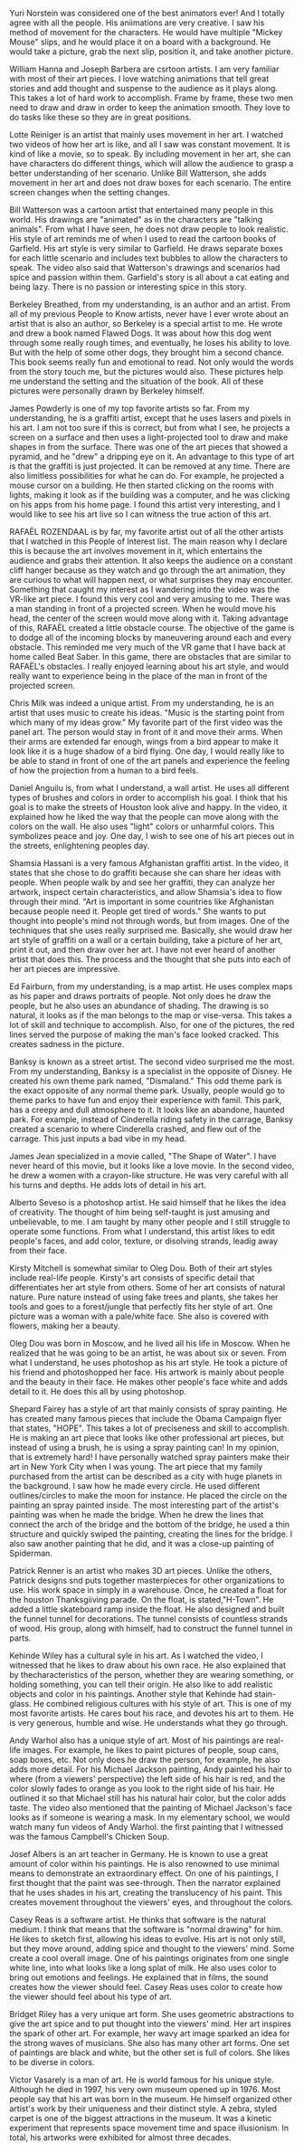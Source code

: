 Yuri Norstein was considered one of the best animators ever! And I totally agree with all the people. His aniimations are very creative. I saw his method of movement for the characters. He would have multiple "Mickey Mouse" slips, and he would place it on a board with a background. He would take a picture, grab the next slip, position it, and take another picture. 

William Hanna and Joseph Barbera are csrtoon artists. I am very familiar with most of their art pieces. I love watching animations that tell great stories and add thought and suspense to the audience as it plays along. This takes a lot of hard work to accomplish. Frame by frame, these two men need to draw and draw in order to keep the animation smooth. They love to do tasks like these so they are in great positions.

Lotte Reiniger is an artist that mainly uses movement in her art. I watched two videos of how her art is like, and all I saw was constant movement. It is kind of like a movie, so to speak. By including movement in her art, she can have characters do different things, which will allow the audience to grasp a better understanding of her scenario. Unlike Bill Watterson, she adds movement in her art and does not draw boxes for each scenario. The entire screen changes when the setting changes. 

Bill Watterson was a cartoon artist that entertained many people in this world. His drawings are "animated" as in the characters are "talking animals". From what I have seen, he does not draw people to look realistic. His style of art reminds me of when I used to read the cartoon books of Garfield. His art style is very similar to Garfield. He draws separate boxes for each little scenario and includes text bubbles to allow the characters to speak. The video also said that Watterson's drawings and scenarios had spice and passion within them. Garfield's story is all about a cat eating and being lazy. There is no passion or interesting spice in this story. 

Berkeley Breathed, from my understanding, is an author and an artist. From all of my previous People to Know artists, never have I ever wrote about an artist that is also an author, so Berkeley is a special artist to me. He wrote and drew a book named Flawed Dogs. It was about how this dog went through some really rough times, and eventually, he loses his ability to love. But with the help of some other dogs, they brought him a second chance. This book seems really fun and emotional to read. Not only would the words from the story touch me, but the pictures would also. These pictures help me understand the setting and the situation of the book. All of these pictures were personally drawn by Berkeley himself. 

James Powderly is one of my top favorite artists so far. From my understanding, he is a graffiti artist, except that he uses lasers and pixels in his art. I am not too sure if this is correct, but from what I see, he projects a screen on a surface and then uses a light-projected tool to draw and make shapes in from the surface. There was one of the art pieces that showed a pyramid, and he "drew" a dripping eye on it. An advantage to this type of art is that the graffiti is just projected. It can be removed at any time. There are also limitless possibilities for what he can do. For example, he projected a mouse cursor on a building. He then started clicking on the rooms with lights, making it look as if the building was a computer, and he was clicking on his apps from his home page. I found this artist very interesting, and I would like to see his art live so I can witness the true action of this art. 

RAFAËL ROZENDAAL is by far, my favorite artist out of all the other artists that I watched in this People of Interest list. The main reason why I declare this is because the art involves movement in it, which entertains the audience and grabs their attention. It also keeps the audience on a constant cliff hanger because as they watch and go through the art animation, they are curious to what will happen next, or what surprises they may encounter. Something that caught my interest as I wandering into the video was the VR-like art piece. I found this very cool and very amusing to me. There was a man standing in front of a projected screen. When he would move his head, the center of the screen would move along with it. Taking advantage of this, RAFAËL created a little obstacle course. The objective of the game is to dodge all of the incoming blocks by maneuvering around each and every obstacle. This reminded me very much of the VR game that I have back at home called Beat Saber. In this game, there are obstacles that are similar to RAFAËL's obstacles. I really enjoyed learning about his art style, and would really want to experience being in the place of the man in front of the projected screen.

Chris Milk was indeed a unique artist. From my understanding, he is an artist that uses music to create his ideas. "Music is the starting point from which many of my ideas grow." My favorite part of the first video was the panel art. The person would stay in front of it and move their arms. When their arms are extended far enough, wings from a bird appear to make it look like it is a huge shadow of a bird flying. One day, I would really like to be able to stand in front of one of the art panels and experience the feeling of how the projection from a human to a bird feels. 

Daniel Anguilu is, from what I understand, a wall artist. He uses all different types of brushes and colors in order to accomplish his goal. I think that his goal is to make the streets of Houston look alive and happy. In the video, it explained how he liked the way that the people can move along with the colors on the wall. He also uses "light" colors or unharmful colors. This symbolizes peace and joy. One day, I wish to see one of his art pieces out in the streets, enlightening peoples day. 

Shamsia Hassani is a very famous Afghanistan graffiti artist. In the video, it states that she chose to do graffiti because she can share her ideas with people. When people walk by and see her graffiti, they can analyze her artwork, inspect certain characteristics, and allow Shamsia's idea to flow through their mind. "Art is important in some countries like Afghanistan because people need it. People get tired of words." She wants to put thought into people's mind not through words, but from images. One of the techniques that she uses really surprised me. Basically, she would draw her art style of graffiti on a wall or a certain building, take a picture of her art, print it out, and then draw over her art. I have not ever heard of another artist that does this. The process and the thought that she puts into each of her art pieces are impressive. 

Ed Fairburn, from my understanding, is a map artist. He uses complex maps as his paper and draws portraits of people. Not only does he draw the people, but he also uses an abundance of shading. The drawing is so natural, it looks as if the man belongs to the map or vise-versa. This takes a lot of skill and technique to accomplish. Also, for one of the pictures, the red lines served the purpose of making the man's face looked cracked. This creates sadness in the picture. 

Banksy is known as a street artist. The second video surprised me the most. From my understanding, Banksy is a specialist in the opposite of Disney. He created his own theme park named, "Dismaland." This odd theme park is the exact opposite of any normal theme park. Usually, people would go to theme parks to have fun and enjoy their experience with famil. This park, has a creepy and dull atmosphere to it. It looks like an abandone, haunted park. For example, instead of Cinderella riding safety in the carrage, Banksy created a scenario to where Cinderella crashed, and flew out of the carrage. This just inputs a bad vibe in my head.

James Jean specialized in a movie called, "The Shape of Water". I have never heard of this movie, but it looks like a love movie. In the second video, he drew a women with a crayon-like structure. He was very careful with all his turns and depths. He adds lots of detail in his art. 

Alberto Seveso is a photoshop artist. He said himself that he likes the idea of creativity. The thought of him being self-taught is just amusing and unbelievable, to me. I am taught by many other people and I still struggle to operate some functions. From what I understand, this artist likes to edit people's faces, and add color, texture, or disolving strands, leadig away from their face.

Kirsty Mitchell is somewhat similar to Oleg Dou. Both of their art styles include real-life people. Kirsty's art consists of specific detail that differentiates her art style from others. Some of her art consists of natural nature. Pure nature instead of using fake trees and plants, she takes her tools and goes to a forest/jungle that perfectly fits her style of art. One picture was a woman with a pale/white face. She also is covered with flowers, making her a  beauty.

Oleg Dou was born in Moscow, and he lived all his life in Moscow. When he realized that he was going to be an artist, he was about six or seven. From what I understand, he uses photoshop as his art style. He took a picture of his friend and photoshopped her face. His artwork is mainly about people and the beauty in their face. He makes other people's face white and adds detail to it. He does this all by using photoshop.

Shepard Fairey has a style of art that mainly consists of spray painting. He has created many famous pieces that include the Obama Campaign flyer that states, "HOPE". This takes a lot of preciseness and skill to accomplish. He is making an art piece that looks like other professional art pieces, but instead of using a brush, he is using a spray painting can! In my opinion, that is extremely hard! I have personally watched spray painters make their art in New York City when I was young. The art piece that my family purchased from the artist can be described as a city with huge planets in the background. I saw how he made every circle. He used different outlines/circles to make the moon for instance. He placed the circle on the painting an spray painted inside. The most interesting part of the artist's painting was when he made the bridge. When he drew the lines that connect the arch of the bridge and the bottom of the bridge, he used a thin structure and quickly swiped the painting, creating the lines for the bridge. I also saw another painting that he did, and it was a close-up painting of Spiderman.

Patrick Renner is an artist who makes 3D art pieces. Unlike the others, Patrick designs snd puts together masterpieces for other organizations to use. His work space in simply in a warehouse. Once, he created a float for the houston Thanksgiiving parade. On the float, is stated,"H-Town". He added a little skateboard ramp inside the float. He also designed and built the funnel tunnel for decorations. The tunnel consists of countless strands of wood. His group, along with himself, had to construct the funnel tunnel in parts. 

Kehinde Wiley has a cultural syle in his art. As I watched the video, I witnessed that he likes to draw about his own race. He also explained that by thecharacteristics of the person, whether they are wearing something, or holding something, you can tell their origin. He also like to add realistic objects and color in his paintings. Another style that Kehinde had stain-glass. He combined religious cultures with his style of art. This is one of my most favorite artists. He cares bout his race, and devotes his art to them. He is very generous, humble and wise. He understands what they go through.

Andy Warhol also has a unique style of art. Most of his paintings are real-life images. For example, he likes to paint pictures of people, soup cans, soap boxes, etc. Not only does he draw the person, for example, he also adds more detail. For his Michael Jackson painting, Andy painted his hair to where (from a viewers' perspective) the left side of his hair is red, and the color slowly fades to orange as you look to the right side of his hair. He outlined it so that Michael still has his natural hair color, but the color adds taste. The video also mentioned that the painting of Michael Jackson's face looks as if someone is wearing a mask. In my elementary school, we would watch many fun videos of Andy Warhol. the first painting that I witnessed was the famous Campbell's Chicken Soup.

Josef Albers is an art teacher in Germany. He is known to use a great amount of color within his paintings. He is also renowned to use minimal means to demonstrate an extraordinary effect. On one of his paintings, I first thought that the paint was see-through. Then the narrator explained that he uses shades in his art, creating the translucency of his paint. This creates movement throughout the viewers' eyes, and throughout the colors.

Casey Reas is a software artist. He thinks that software is the natural medium. I think that means that the software is "normal drawing" for him. He likes to sketch first, allowing his ideas to evolve. His art is not only still, but they move around, adding spice and thought to the viewers' mind. Some create a cool overall image. One of his paintings originates from one single white line, into what looks like a long splat of milk. He also uses color to bring out emotions and feelings. He explained that in films, the sound creates how the viewer should feel. Casey Reas uses color to create how the viewer should feel about his type of art. 

Bridget Riley has a very unique art form. She uses geometric abstractions to give the art spice and to put thought into the viewers' mind. Her art inspires the spark of other art. For example, her wavy art image sparked an idea for the strong waves of musicians. She also has many other art forms. One set of paintings are black and white, but the other set is full of colors. She likes to be diverse in colors. 

Victor Vasarely is a man of art. He is world famous for his unique style. Although he died in 1997, his very own museum opened up in 1976. Most people say that his art was born in the museum. He himself organized other artist's work by their uniqueness and their distinct style. A zebra, styled carpet is one of the biggest attractions in the museum. It was a kinetic experiment that represents space movement time and space illusionism. In total, his artworks were exhibited for almost three decades.

